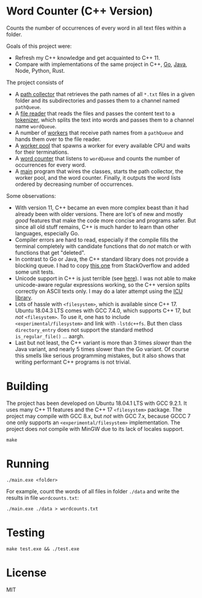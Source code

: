 # Word Counter (C++ Version)
Counts the number of occurrences of every word in all text files within a folder.

Goals of this project were:
* Refresh my C++ knowledge and get acquainted to C++ 11.
* Compare with implementations of the same project in C++, [Go](https://github.com/mouton0815/word-counter-go),
[Java](https://github.com/mouton0815/word-counter-java), Node, Python, Rust.

The project consists of
* A [path collector](src/path-collector.cc) that retrieves the path names of all `*.txt` files
in a given folder and its subdirectories and passes them to a channel named `pathQueue`.
* A [file reader](src/file-reader-impl.cc) that reads the files and passes the content text to
a [tokenizer](src/tokenizer.cc), which splits the text into words and passes them to a channel name `wordQueue`.
* A number of [workers](src/worker.cc) that receive path names from a `pathQueue` and hands
them over to the file reader.
* A [worker pool](src/worker-pool.cc) that spawns a worker for every available CPU and waits for their terminations.
* A [word counter](src/word-counter.cc) that listens to `wordQueue` and counts the number of
occurrences for every word.
* A [main](src/main.cc) program that wires the classes, starts the path collector, the worker pool,
and the word counter. Finally, it outputs the word lists ordered by decreasing number of occurrences. 

Some observations:
* With version 11, C++ became an even more complex beast than it had already been with older versions.
There are lot's of new and mostly *good* features that make the code more concise and programs safer.
But since all old stuff remains, C++ is much harder to learn than other languages, especially Go. 
* Compiler errors are hard to read, especially if the compile fills the terminal completely with
candidate functions that do _not_ match or with functions that get "deleted".
* In contrast to Go or Java, the C++ standard library does not provide a blocking queue.
I had to copy [this one](https://stackoverflow.com/a/12805690) from StackOverflow
and added some unit tests.
* Unicode support in C++ is just terrible (see [here](https://stackoverflow.com/a/17106065)).
I was not able to make unicode-aware regular expressions working, so the C++ version splits
correctly on ASCII texts only.
I may do a later attempt using the [ICU library](http://site.icu-project.org/design/cpp).
* Lots of hassle with `<filesystem>`, which is available since C++ 17. Ubuntu 18.04.3 LTS comes with GCC 7.4.0,
which supports C++ 17, but _not_ `<filesystem>`. To use it, one has to include `<experimental/filesystem>`
and link with `-lstdc++fs`. But then class `directory_entry` does not support the standard method
`is_regular_file()` ... aargh.
* Last but not least, the C++ variant is more than 3 times _slower_ than the Java variant, and nearly
5 times slower than the Go variant. Of course this smells like serious programming mistakes, but it
also shows that writing performant C++ programs is not trivial. 

# Building
The project has been developed on Ubuntu 18.04.1 LTS with GCC 9.2.1. It uses many C++ 11 features
and the C++ 17 `<filesystem>` package. The project may compile with GCC 8.x, but _not_ with
GCC 7.x, because GCCC 7 one only supports an `<experimental/filesystem>` implementation.
The project does _not_ compile with MinGW due to its lack of locales support. 
```
make
```

# Running
```
./main.exe <folder>
```
For example, count the words of all files in folder `./data` and write the results in file `wordcounts.txt`:
```
./main.exe ./data > wordcounts.txt
```

# Testing
```
make test.exe && ./test.exe
```

# License
MIT
